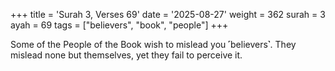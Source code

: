 +++
title = 'Surah 3, Verses 69'
date = '2025-08-27'
weight = 362
surah = 3
ayah = 69
tags = ["believers", "book", "people"]
+++

Some of the People of the Book wish to mislead you ˹believers˺. They mislead none but themselves, yet they fail to perceive it.